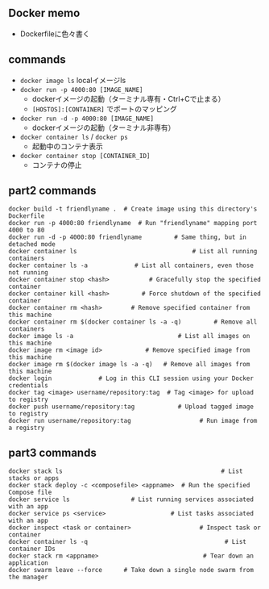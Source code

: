 ## Docker memo

- Dockerfileに色々書く

## commands

- `docker image ls` localイメージls
- `docker run -p 4000:80 [IMAGE_NAME]`
  - dockerイメージの起動（ターミナル専有・Ctrl+Cで止まる）
  - `[HOSTOS]:[CONTAINER]` でポートのマッピング
- `docker run -d -p 4000:80 [IMAGE_NAME]`
  - dockerイメージの起動（ターミナル非専有）
- `docker container ls` / `docker ps`
  - 起動中のコンテナ表示
- `docker container stop [CONTAINER_ID]`
  - コンテナの停止

## part2 commands

```
docker build -t friendlyname .  # Create image using this directory's Dockerfile
docker run -p 4000:80 friendlyname  # Run "friendlyname" mapping port 4000 to 80
docker run -d -p 4000:80 friendlyname         # Same thing, but in detached mode
docker container ls                                # List all running containers
docker container ls -a             # List all containers, even those not running
docker container stop <hash>           # Gracefully stop the specified container
docker container kill <hash>         # Force shutdown of the specified container
docker container rm <hash>        # Remove specified container from this machine
docker container rm $(docker container ls -a -q)         # Remove all containers
docker image ls -a                             # List all images on this machine
docker image rm <image id>            # Remove specified image from this machine
docker image rm $(docker image ls -a -q)   # Remove all images from this machine
docker login             # Log in this CLI session using your Docker credentials
docker tag <image> username/repository:tag  # Tag <image> for upload to registry
docker push username/repository:tag            # Upload tagged image to registry
docker run username/repository:tag                   # Run image from a registry
```

## part3 commands

```
docker stack ls                                            # List stacks or apps
docker stack deploy -c <composefile> <appname>  # Run the specified Compose file
docker service ls                 # List running services associated with an app
docker service ps <service>                  # List tasks associated with an app
docker inspect <task or container>                   # Inspect task or container
docker container ls -q                                      # List container IDs
docker stack rm <appname>                             # Tear down an application
docker swarm leave --force      # Take down a single node swarm from the manager
```